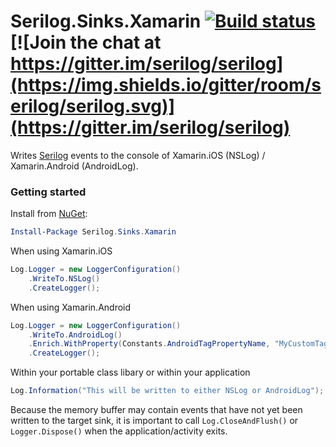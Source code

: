 # Serilog.Sinks.Xamarin [![Build status](https://ci.appveyor.com/api/projects/status/8iy9owuib92gvtix?svg=true)](https://ci.appveyor.com/project/serilog/serilog-sinks-xamarin) [![Join the chat at https://gitter.im/serilog/serilog](https://img.shields.io/gitter/room/serilog/serilog.svg)](https://gitter.im/serilog/serilog)

Writes [Serilog](https://serilog.net) events to the console of Xamarin.iOS (NSLog) / Xamarin.Android (AndroidLog).

### Getting started

Install from [NuGet](https://nuget.org/packages/serilog.sinks.xamarin):

```powershell
Install-Package Serilog.Sinks.Xamarin
```

When using Xamarin.iOS

```csharp
Log.Logger = new LoggerConfiguration()
    .WriteTo.NSLog()
    .CreateLogger();
```

When using Xamarin.Android


```csharp
Log.Logger = new LoggerConfiguration()
    .WriteTo.AndroidLog()
    .Enrich.WithProperty(Constants.AndroidTagPropertyName, "MyCustomTag") //Sets the Tag field.
    .CreateLogger();
```

Within your portable class libary or within your application

```csharp
Log.Information("This will be written to either NSLog or AndroidLog");

```

Because the memory buffer may contain events that have not yet been written to the target sink, it is important to call `Log.CloseAndFlush()` or `Logger.Dispose()` when the application/activity exits.
